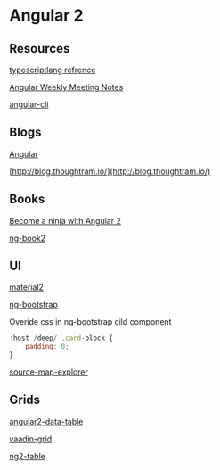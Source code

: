 # Angular 2

## Resources

[typescriptlang refrence](http://www.typescriptlang.org/docs/handbook/basic-types.html)

[Angular Weekly Meeting Notes](http://g.co/ng/weekly-notes)

[angular-cli](https://github.com/angular/angular-cli)

## Blogs

[Angular](http://angularjs.blogspot.com/)

[http://blog.thoughtram.io/](http://blog.thoughtram.io/)

## Books

[Become a ninja with Angular 2](https://books.ninja-squad.com/angular2)

[ng-book2](https://www.ng-book.com/2/)

## UI

[material2](https://github.com/angular/material2)

[ng-bootstrap](https://ng-bootstrap.github.io/#/home)

Overide css in ng-bootstrap cild component

```javascript
:host /deep/ .card-block {
    padding: 0;
}
```

[source-map-explorer](https://github.com/danvk/source-map-explorer)

## Grids

[angular2-data-table](https://swimlane.gitbooks.io/angular2-data-table/content/)

[vaadin-grid](https://vaadin.com/elements/-/element/vaadin-grid)

[ng2-table](http://valor-software.com/ng2-table/)